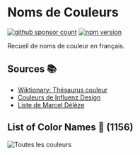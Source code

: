 # Noms de Couleurs

[![github sponsor count](https://img.shields.io/github/sponsors/meodai)](https://github.com/sponsors/meodai)
[![npm version](https://img.shields.io/npm/v/recueil-de-couleur.svg)](https://www.npmjs.com/package/recueil-de-couleur)

Recueil de noms de couleur en français.

## Sources 📚

- [Wiktionary: Thésaurus couleur](https://fr.wiktionary.org/wiki/Th%C3%A9saurus:couleur/fran%C3%A7ais)
- [Couleurs de Influenz Design](https://influenz.design/mag/couleurs-et-leurs-noms)
- [Liste de Marcel Délèze](https://www.deleze.name/marcel/photo/noms-couleurs/454-couleurs.php)
  
## List of Color Names 🔖 (**1156**)

![Toutes les couleurs](colors.svg "Liste de couleur")
